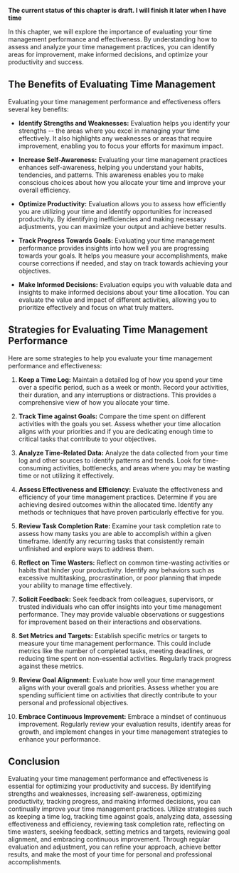 **The current status of this chapter is draft. I will finish it later when I have time**

In this chapter, we will explore the importance of evaluating your time management performance and effectiveness. By understanding how to assess and analyze your time management practices, you can identify areas for improvement, make informed decisions, and optimize your productivity and success.

The Benefits of Evaluating Time Management
------------------------------------------

Evaluating your time management performance and effectiveness offers several key benefits:

* **Identify Strengths and Weaknesses:** Evaluation helps you identify your strengths -- the areas where you excel in managing your time effectively. It also highlights any weaknesses or areas that require improvement, enabling you to focus your efforts for maximum impact.

* **Increase Self-Awareness:** Evaluating your time management practices enhances self-awareness, helping you understand your habits, tendencies, and patterns. This awareness enables you to make conscious choices about how you allocate your time and improve your overall efficiency.

* **Optimize Productivity:** Evaluation allows you to assess how efficiently you are utilizing your time and identify opportunities for increased productivity. By identifying inefficiencies and making necessary adjustments, you can maximize your output and achieve better results.

* **Track Progress Towards Goals:** Evaluating your time management performance provides insights into how well you are progressing towards your goals. It helps you measure your accomplishments, make course corrections if needed, and stay on track towards achieving your objectives.

* **Make Informed Decisions:** Evaluation equips you with valuable data and insights to make informed decisions about your time allocation. You can evaluate the value and impact of different activities, allowing you to prioritize effectively and focus on what truly matters.

Strategies for Evaluating Time Management Performance
-----------------------------------------------------

Here are some strategies to help you evaluate your time management performance and effectiveness:

1. **Keep a Time Log:** Maintain a detailed log of how you spend your time over a specific period, such as a week or month. Record your activities, their duration, and any interruptions or distractions. This provides a comprehensive view of how you allocate your time.

2. **Track Time against Goals:** Compare the time spent on different activities with the goals you set. Assess whether your time allocation aligns with your priorities and if you are dedicating enough time to critical tasks that contribute to your objectives.

3. **Analyze Time-Related Data:** Analyze the data collected from your time log and other sources to identify patterns and trends. Look for time-consuming activities, bottlenecks, and areas where you may be wasting time or not utilizing it effectively.

4. **Assess Effectiveness and Efficiency:** Evaluate the effectiveness and efficiency of your time management practices. Determine if you are achieving desired outcomes within the allocated time. Identify any methods or techniques that have proven particularly effective for you.

5. **Review Task Completion Rate:** Examine your task completion rate to assess how many tasks you are able to accomplish within a given timeframe. Identify any recurring tasks that consistently remain unfinished and explore ways to address them.

6. **Reflect on Time Wasters:** Reflect on common time-wasting activities or habits that hinder your productivity. Identify any behaviors such as excessive multitasking, procrastination, or poor planning that impede your ability to manage time effectively.

7. **Solicit Feedback:** Seek feedback from colleagues, supervisors, or trusted individuals who can offer insights into your time management performance. They may provide valuable observations or suggestions for improvement based on their interactions and observations.

8. **Set Metrics and Targets:** Establish specific metrics or targets to measure your time management performance. This could include metrics like the number of completed tasks, meeting deadlines, or reducing time spent on non-essential activities. Regularly track progress against these metrics.

9. **Review Goal Alignment:** Evaluate how well your time management aligns with your overall goals and priorities. Assess whether you are spending sufficient time on activities that directly contribute to your personal and professional objectives.

10. **Embrace Continuous Improvement:** Embrace a mindset of continuous improvement. Regularly review your evaluation results, identify areas for growth, and implement changes in your time management strategies to enhance your performance.

Conclusion
----------

Evaluating your time management performance and effectiveness is essential for optimizing your productivity and success. By identifying strengths and weaknesses, increasing self-awareness, optimizing productivity, tracking progress, and making informed decisions, you can continually improve your time management practices. Utilize strategies such as keeping a time log, tracking time against goals, analyzing data, assessing effectiveness and efficiency, reviewing task completion rate, reflecting on time wasters, seeking feedback, setting metrics and targets, reviewing goal alignment, and embracing continuous improvement. Through regular evaluation and adjustment, you can refine your approach, achieve better results, and make the most of your time for personal and professional accomplishments.
